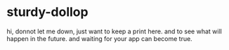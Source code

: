 # sturdy-dollop
hi, donnot let me down, just want to keep a print here. 
and to see what will happen in the future.
and waiting for your app can become true.
